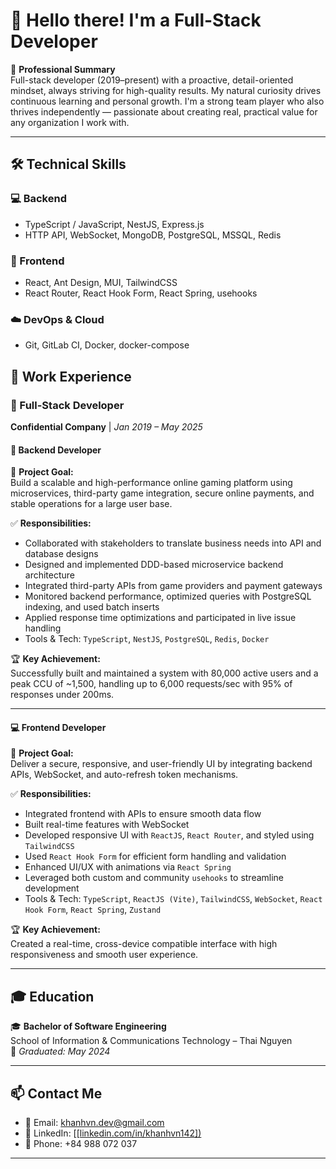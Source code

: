 # 👋 Hello there! I'm a Full-Stack Developer

🚀 **Professional Summary**  
Full-stack developer (2019–present) with a proactive, detail-oriented mindset, always striving for high-quality results. My natural curiosity drives continuous learning and personal growth. I'm a strong team player who also thrives independently — passionate about creating real, practical value for any organization I work with.

---

## 🛠️ Technical Skills

### 💻 Backend
- TypeScript / JavaScript, NestJS, Express.js  
- HTTP API, WebSocket, MongoDB, PostgreSQL, MSSQL, Redis  

### 🧩 Frontend
- React, Ant Design, MUI, TailwindCSS  
- React Router, React Hook Form, React Spring, usehooks  

### ☁️ DevOps & Cloud
- Git, GitLab CI, Docker, docker-compose  

## 💼 Work Experience

### 🔹 Full-Stack Developer  
**Confidential Company** | *Jan 2019 – May 2025*

#### 🔧 Backend Developer
🎯 **Project Goal:**  
Build a scalable and high-performance online gaming platform using microservices, third-party game integration, secure online payments, and stable operations for a large user base.

✅ **Responsibilities:**
- Collaborated with stakeholders to translate business needs into API and database designs  
- Designed and implemented DDD-based microservice backend architecture  
- Integrated third-party APIs from game providers and payment gateways  
- Monitored backend performance, optimized queries with PostgreSQL indexing, and used batch inserts  
- Applied response time optimizations and participated in live issue handling  
- Tools & Tech: `TypeScript`, `NestJS`, `PostgreSQL`, `Redis`, `Docker`

🏆 **Key Achievement:**  
Successfully built and maintained a system with 80,000 active users and a peak CCU of ~1,500, handling up to 6,000 requests/sec with 95% of responses under 200ms.

---

#### 💻 Frontend Developer
🎯 **Project Goal:**  
Deliver a secure, responsive, and user-friendly UI by integrating backend APIs, WebSocket, and auto-refresh token mechanisms.

✅ **Responsibilities:**
- Integrated frontend with APIs to ensure smooth data flow  
- Built real-time features with WebSocket  
- Developed responsive UI with `ReactJS`, `React Router`, and styled using `TailwindCSS`  
- Used `React Hook Form` for efficient form handling and validation  
- Enhanced UI/UX with animations via `React Spring`  
- Leveraged both custom and community `usehooks` to streamline development  
- Tools & Tech: `TypeScript`, `ReactJS (Vite)`, `TailwindCSS`, `WebSocket`, `React Hook Form`, `React Spring`, `Zustand`

🏆 **Key Achievement:**  
Created a real-time, cross-device compatible interface with high responsiveness and smooth user experience.

---

## 🎓 Education

🎓 **Bachelor of Software Engineering**  
School of Information & Communications Technology – Thai Nguyen  
📅 *Graduated: May 2024*

---

## 📫 Contact Me

- 📧 Email: khanhvn.dev@gmail.com  
- 💼 LinkedIn: [[[linkedin.com/in/khanhvn142])  ](https://www.linkedin.com/in/khanhvn142)
- 📱 Phone: +84 988 072 037  

---


